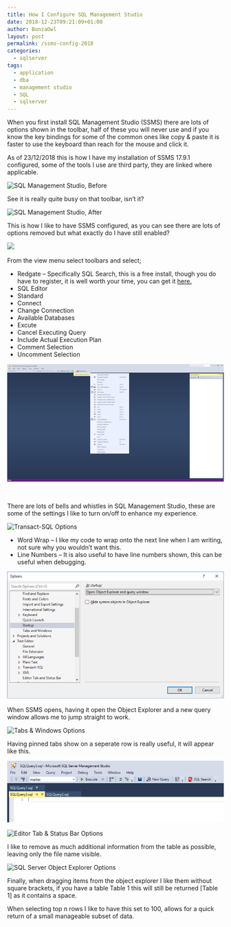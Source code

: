 ```yaml
---
title: How I Configure SQL Management Studio
date: 2018-12-23T09:21:09+01:00
author: BonzaOwl
layout: post
permalink: /ssms-config-2018
categories:
  - sqlserver
tags:
  - application
  - dba
  - management studio
  - SQL
  - sqlserver
---
```

When you first install SQL Management Studio (SSMS) there are lots of options shown in the toolbar, half of these you will never use and if you know the key bindings for some of the common ones like copy & paste it is faster to use the keyboard than reach for the mouse and click it.

As of 23/12/2018 this is how I have my installation of SSMS 17.9.1 configured, some of the tools I use are third party, they are linked where applicable. 

![SQL Management Studio, Before]("/assets/img/main_before.png")

See it is really quite busy on that toolbar, isn&#8217;t it?

![SQL Management Studio, After]("/assets/img/main_after-1.png")

This is how I like to have SSMS configured, as you can see there are lots of options removed but what exactly do I have still enabled?

![]("/assets/img/main_toolbars_show.png")

From the view menu select toolbars and select;

  * Redgate &#8211; Specifically SQL Search, this is a free install, though you do have to register, it is well worth your time, you can get it [here.](https://www.red-gate.com/products/sql-development/sql-search/)
  * SQL Editor
  * Standard
  * Connect
  * Change Connection
  * Available Databases
  * Excute
  * Cancel Executing Query
  * Include Actual Execution Plan
  * Comment Selection
  * Uncomment Selection

![](/assets/img/main_standard_buttons_show.png)

&nbsp;

There are lots of bells and whistles in SQL Management Studio, these are some of the settings I like to turn on/off to enhance my experience.

 ![Transact-SQL Options]("/assets/img/options-text-tsql.png")

  * Word Wrap &#8211; I like my code to wrap onto the next line when I am writing, not sure why you wouldn&#8217;t want this.
  * Line Numbers &#8211; It is also useful to have line numbers shown, this can be useful when debugging.

![Startup Options](/assets/img/options-startup.png)

When SSMS opens, having it open the Object Explorer and a new query window allows me to jump straight to work.

 ![Tabs & Windows Options]("/assets/img/options-tabs-windows.png")
  
Having pinned tabs show on a seperate row is really useful, it will appear like this.

![](/assets/img/pinned_tabs.png)

![Editor Tab & Status Bar Options](/assets/img/options-editor-tab-status-bar.png")

I like to remove as much additional information from the table as possible, leaving only the file name visible.

![SQL Server Object Explorer Options]("/assets/img/options-sql-server-object-explorer.png")

Finally, when dragging items from the object explorer I like them without square brackets, if you have a table Table 1 this will still be returned [Table 1] as it contains a space.

When selecting top n rows I like to have this set to 100, allows for a quick return of a small manageable subset of data.